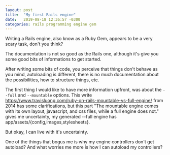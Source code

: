 ```yaml
---
layout: post
title:  "My first Rails engine"
date:   2019-08-18 12:36:57 -0300
categories: rails programming engine gem
---
```

Writing a Rails engine, also know as a Ruby Gem, appears to be a very scary task, don't you think?

The documentation is not so good as the Rails one, although it's give you some good bits of informations to get started.

After writing some bits of code, you perceive that things don't behave as you mind, autoloading is different, there is
no much documentation about the possibilities, how to structure things, etc.

The first thing I would like to have more information upfront, was about the `--full` and `--mountable` options. This
write https://www.travisluong.com/ruby-on-rails-mountable-vs-full-engine/ from 2014 has some clarifications, but this
part "The mountable engine comes with its own layout, javascript, and css files, while a full engine does not." gives me
uncertainty, my generated --full engine has app/assets/{config,images,stylesheets}.

But okay, I can live with it's uncertainty.

One of the things that bogus me is why my engine controllers don't get autoload? And what worries me more is how I can
autoload my controllers?

